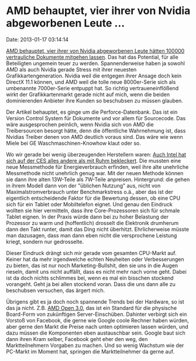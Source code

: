 AMD behauptet, vier ihrer von Nvidia abgeworbenen Leute \...
============================================================

Date: 2013-01-17 03:14:14

[AMD behauptet, vier ihrer von Nvidia abgeworbenen Leute hätten 100000
vertrauliche Dokumente mitgehen
lassen](http://www.zdnet.com/amd-alleges-former-managers-copied-100000-confidential-files-before-joining-nvidia-7000009849/).
Das hat das Potential, für alle Beteiligten ungemein teuer zu werden.
Spannenderweise haben ja sowohl AMD als auch Nvidia gerade Stress mit
ihrer neuesten Grafikkartengeneration. Nvidia weil die entgegen ihrer
Ansage doch kein DirectX 11.1 können, und AMD weil die tolle neue
8000er-Serie sich als umbenannte 7000er-Serie entpuppt hat. So richtig
vertraueneinflößend wirkt der Grafikkartenmarkt gerade nicht auf mich,
wenn die beiden dominierenden Anbieter ihre Kunden so beschubsen zu
müssen glauben.

Der Artikel behauptet, es ginge um die Perforce-Datenbank. Das ist ein
Version Control System für Dokumente und vor allem für Sourcecode. Das
wäre ausgesprochen peinlich, wenn Nvidia sich von AMD die Treibersourcen
besorgt hätte, denn die öffentliche Wahrnehmung ist, dass Nvidias
Treiber denen von AMD deutlich voraus sind. Das wäre wie wenn Miele bei
GE Waschmaschinen-Knowhow klaut oder so.

Wo wir gerade bei wenig überzeugenden Herstellern waren: [Auch Intel hat
sich auf der CES alles andere als mit Ruhm
bekleckert](http://semiaccurate.com/2013/01/15/was-intel-purposefully-decieptful-at-ces/).
Die mussten eine neue Messmethode für Energieverbrauch erfinden, weil
ihre alte unehrliche Messmethode nicht unehrlich genug war. Mit der
neuen Methode können sie dann ihre alten 13W-Teile als 7W-Teile
anpreisen. Hintergrund: die gehen in ihrem Modell dann von der
\"üblichen Nutzung\" aus, nicht von Maximalstromverbrauch unter
Benchmarkstress o.ä., aber das ist der eigentlich entscheidende Faktor
für die Bewertung dessen, ob eine CPU sich für ein Tablet oder
Mobiltelefon eignet. Und genau den Eindruck wollten sie hier vermitteln,
dass ihre Core-Prozessoren sich für schmale Tablet eignen. In der Praxis
würde dann bei zu hoher Belastung der Prozessor zu warm und
(hoffentlich) drosselt die Elektronik drumherum dann den Takt runter,
damit das Ding nicht überhitzt. Ehrlicherweise müsste man dazusagen,
dass man dann eben nicht die versprochene Leistung kriegt, sondern nur
gedrosselte.

Dieser Eindruck drängt sich mir gerade vom gesamten CPU-Markt auf.
Keiner hat da mehr irgendwelche echten Neuheiten oder Verbesserungen zu
bieten, das ist nur noch Marketing-Bullshit, den sie uns in die Augen
rieseln, damit uns nicht auffällt, dass es nicht mehr nach vorne geht.
Dabei ist da doch nichts schlimmes bei, wenn es mal ein bisschen
stockend vorangeht. Geht ja bei allen stockend voran. Dass die uns dann
alle zu beschubsen versuchen, das ärgert mich.

Übrigens gibt es ja doch noch spannende Trends bei der Hardware, so ist
das ja nicht. Z.B. [AMD Open
3.0](http://semiaccurate.com/2013/01/16/amd-details-open-compute-server-ecosystem/),
das ist ein Standard für die physische Board-Form von zukünftigen
Server-Einschüben. Dahinter verbirgt sich ein Vorstoß von Facebook, die
gerne wie Google coole Rechner haben würden, aber gerne den Markt die
Preise nach unten optimieren lassen würden, und dazu müssen die
Komponenten eben austauschbar sein. Google baut sich dann ihren Kram
selber, Facebook geht eher den weg, den Marktteilnehmern Vorgaben zu
machen. Und so wenig Wachstum wie der PC-Markt im Moment hat, springen
die Marktteilnehmer da gerne auf.
